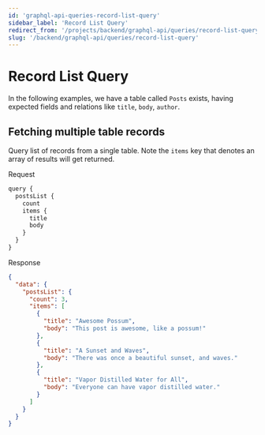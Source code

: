 ```yaml
---
id: 'graphql-api-queries-record-list-query'
sidebar_label: 'Record List Query'
redirect_from: '/projects/backend/graphql-api/queries/record-list-query'
slug: '/backend/graphql-api/queries/record-list-query'
---
```


# Record List Query

In the following examples, we have a table called `Posts` exists, having expected fields and relations like `title`, `body`, `author`.

## Fetching multiple table records

Query list of records from a single table. Note the `items` key that denotes an array of results will get returned.

<div class="code-sample">
<div>
<label>Request</label>

```javascript
query {
  postsList {
    count
    items {
      title
      body
    }
  }
}
```

</div>
<div>
<label>Response</label>

```json
{
  "data": {
    "postsList": {
      "count": 3,
      "items": [
        {
          "title": "Awesome Possum",
          "body": "This post is awesome, like a possum!"
        },
        {
          "title": "A Sunset and Waves",
          "body": "There was once a beautiful sunset, and waves."
        },
        {
          "title": "Vapor Distilled Water for All",
          "body": "Everyone can have vapor distilled water."
        }
      ]
    }
  }
}
```

</div>
</div>

